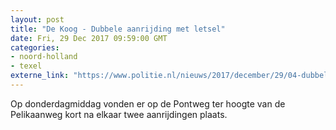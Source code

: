 ```yaml
---
layout: post
title: "De Koog - Dubbele aanrijding met letsel"
date: Fri, 29 Dec 2017 09:59:00 GMT
categories: 
- noord-holland 
- texel 
externe_link: "https://www.politie.nl/nieuws/2017/december/29/04-dubbele-aanrijding-met-letsel.html"
---
```


Op donderdagmiddag vonden er op de Pontweg ter hoogte van de Pelikaanweg kort na elkaar twee aanrijdingen plaats.
